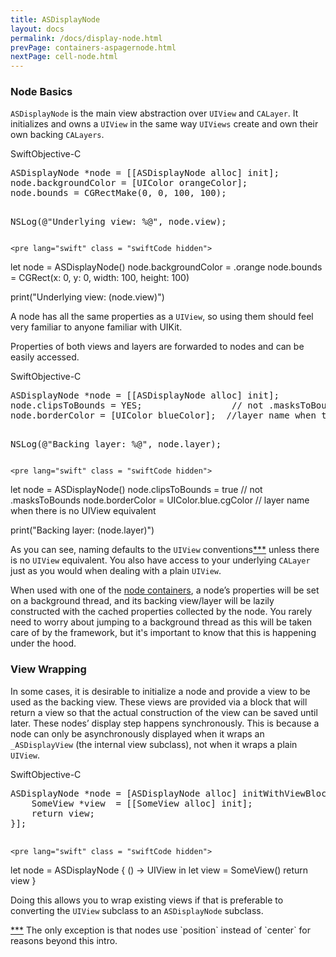 ```yaml
---
title: ASDisplayNode
layout: docs
permalink: /docs/display-node.html
prevPage: containers-aspagernode.html
nextPage: cell-node.html
---
```


### Node Basics

`ASDisplayNode` is the main view abstraction over `UIView` and `CALayer`.  It initializes and owns a `UIView` in the same way `UIViews` create and own their own backing `CALayers`.

<div class = "highlight-group">
<span class="language-toggle"><a data-lang="swift" class="swiftButton">Swift</a><a data-lang="objective-c" class = "active objcButton">Objective-C</a></span>

<div class = "code">
	<pre lang="objc" class="objcCode">
ASDisplayNode *node = [[ASDisplayNode alloc] init];
node.backgroundColor = [UIColor orangeColor];
node.bounds = CGRectMake(0, 0, 100, 100);

NSLog(@"Underlying view: %@", node.view);
	</pre>

	<pre lang="swift" class = "swiftCode hidden">
let node = ASDisplayNode()
node.backgroundColor = .orange
node.bounds = CGRect(x: 0, y: 0, width: 100, height: 100)

print("Underlying view: \(node.view)")
	</pre>
</div>
</div>

A node has all the same properties as a `UIView`, so using them should feel very familiar to anyone familiar with UIKit.

Properties of both views and layers are forwarded to nodes and can be easily accessed.

<div class = "highlight-group">
<span class="language-toggle"><a data-lang="swift" class="swiftButton">Swift</a><a data-lang="objective-c" class = "active objcButton">Objective-C</a></span>

<div class = "code">
	<pre lang="objc" class="objcCode">
ASDisplayNode *node = [[ASDisplayNode alloc] init];
node.clipsToBounds = YES;				  // not .masksToBounds
node.borderColor = [UIColor blueColor];  //layer name when there is no UIView equivalent

NSLog(@"Backing layer: %@", node.layer);
	</pre>

	<pre lang="swift" class = "swiftCode hidden">
let node = ASDisplayNode()
node.clipsToBounds = true			     // not .masksToBounds
node.borderColor = UIColor.blue.cgColor  // layer name when there is no UIView equivalent

print("Backing layer: \(node.layer)")
	</pre>
</div>
</div>

As you can see, naming defaults to the `UIView` conventions<a href = "/docs/display-node.html#addendum">***</a> unless there is no `UIView` equivalent.  You also have access to your underlying `CALayer` just as you would when dealing with a plain `UIView`.

When used with one of the <a href = "/docs/getting-started.html#node-containers">node containers</a>, a node’s properties will be set on a background thread, and its backing view/layer will be lazily constructed with the cached properties collected by the node.  You rarely need to worry about jumping to a background thread as this will be taken care of by the framework, but it's important to know that this is happening under the hood.

### View Wrapping

In some cases, it is desirable to initialize a node and provide a view to be used as the backing view.  These views are provided via a block that will return a view so that the actual construction of the view can be saved until later.  These nodes’ display step happens synchronously.  This is because a node can only be asynchronously displayed when it wraps an `_ASDisplayView` (the internal view subclass), not when it wraps a plain `UIView`.

<div class = "highlight-group">
<span class="language-toggle"><a data-lang="swift" class="swiftButton">Swift</a><a data-lang="objective-c" class = "active objcButton">Objective-C</a></span>

<div class = "code">
	<pre lang="objc" class="objcCode">
ASDisplayNode *node = [ASDisplayNode alloc] initWithViewBlock:^{
	SomeView *view  = [[SomeView alloc] init];
	return view;
}];
	</pre>

	<pre lang="swift" class = "swiftCode hidden">
let node = ASDisplayNode { () -> UIView in
	let view = SomeView()
	return view
}
	</pre>
</div>
</div>

Doing this allows you to wrap existing views if that is preferable to converting the `UIView` subclass to an `ASDisplayNode` subclass.

<div class = "note" id = "addendum">
	<a href = "/docs/display-node.html#addendum">***</a> The only exception is that nodes use `position` instead of `center` for reasons beyond this intro.
</div>

